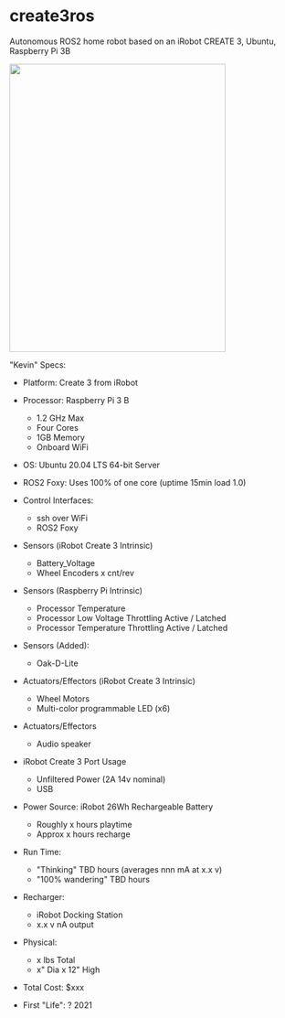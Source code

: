 # create3ros
Autonomous ROS2 home robot based on an iRobot CREATE 3, Ubuntu, Raspberry Pi 3B


<img src="https://github.com/slowrunner/create3ros/blob/main/Kevin.jpg" width="378" height="504" />


"Kevin" Specs:

- Platform: Create 3 from iRobot 

- Processor: Raspberry Pi 3 B
  * 1.2 GHz Max
  * Four Cores
  * 1GB Memory
  * Onboard WiFi

- OS: Ubuntu 20.04 LTS 64-bit Server
- ROS2 Foxy: Uses 100% of one core (uptime 15min load 1.0)
 
- Control Interfaces: 
  * ssh over WiFi
  * ROS2 Foxy 

- Sensors (iRobot Create 3 Intrinsic)
  * Battery_Voltage
  * Wheel Encoders x cnt/rev

- Sensors (Raspberry Pi Intrinsic)  
  * Processor Temperature 
  * Processor Low Voltage Throttling Active / Latched
  * Processor Temperature Throttling Active / Latched
  
- Sensors (Added):
  * Oak-D-Lite
  
- Actuators/Effectors (iRobot Create 3 Intrinsic)
  * Wheel Motors
  * Multi-color programmable LED (x6)

- Actuators/Effectors 
  * Audio speaker
  
- iRobot Create 3 Port Usage
  * Unfiltered Power (2A 14v nominal)
  * USB 

- Power Source: iRobot 26Wh Rechargeable Battery
  * Roughly x hours playtime
  * Approx x hours recharge 

- Run Time:  
  * "Thinking" TBD hours  (averages nnn mA at x.x v)
  * "100% wandering" TBD hours

- Recharger:  
  * iRobot Docking Station
  * x.x v nA output 

- Physical:
  * x lbs Total
  * x" Dia x 12" High

- Total Cost: $xxx

- First "Life": ? 2021 
